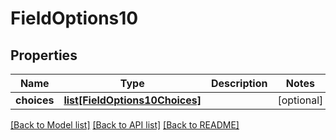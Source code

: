 # FieldOptions10

## Properties
Name | Type | Description | Notes
------------ | ------------- | ------------- | -------------
**choices** | [**list[FieldOptions10Choices]**](FieldOptions10Choices.md) |  | [optional] 

[[Back to Model list]](../README.md#documentation-for-models) [[Back to API list]](../README.md#documentation-for-api-endpoints) [[Back to README]](../README.md)

